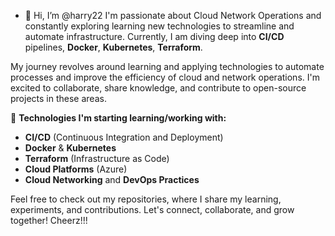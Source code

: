 - 👋 Hi, I’m @harry22
I'm passionate about Cloud Network Operations and constantly exploring learning new technologies to streamline and automate infrastructure. Currently, I am diving deep into **CI/CD** pipelines, **Docker**, **Kubernetes**, **Terraform**.

My journey revolves around learning and applying technologies to automate processes and improve the efficiency of cloud and network operations. I'm excited to collaborate, share knowledge, and contribute to open-source projects in these areas.

🔧 **Technologies I'm starting  learning/working with:**
- **CI/CD** (Continuous Integration and Deployment)
- **Docker** & **Kubernetes**
- **Terraform** (Infrastructure as Code)
- **Cloud Platforms** (Azure)
- **Cloud Networking** and **DevOps Practices**

Feel free to check out my repositories, where I share my learning, experiments, and contributions. Let's connect, collaborate, and grow together! Cheerz!!!
